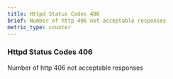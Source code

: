 ```yaml
---
title: Httpd Status Codes 406
brief: Number of http 406 not acceptable responses
metric_type: counter
---
```

### Httpd Status Codes 406

Number of http 406 not acceptable responses